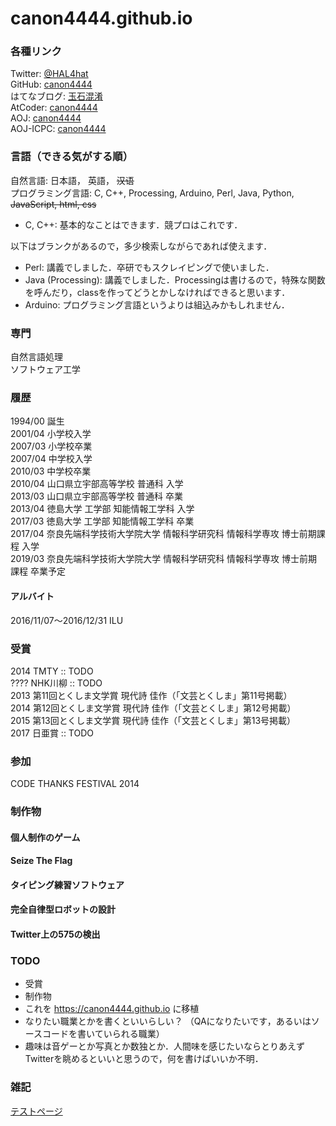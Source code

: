 # canon4444.github.io


### 各種リンク
Twitter: [@HAL4hat](https://twitter.com/HAL4hat)  
GitHub: [canon4444](https://github.com/canon4444)  
はてなブログ: [玉石混淆](http://canon4444.hatenablog.com/)  
AtCoder: [canon4444](http://atcoder.jp/user/canon4444)  
AOJ: [canon4444](http://judge.u-aizu.ac.jp/onlinejudge/user.jsp?id=canon4444)  
AOJ-ICPC: [canon4444](http://aoj-icpc.ichyo.jp/?aoj_rivals=&sort2_order=desc&year_max=&source4=1&aoj_username=canon4444&point_max=1200&sort1_order=asc&source2=1&source3=1&source1=1&point_min=100&sort2_by=num_aoj_acceptances&year_min=&sort1_by=point)  


### 言語（できる気がする順）
自然言語: 日本語， 英語， ~~汉语~~  
プログラミング言語: C, C++, Processing, Arduino, Perl, Java, Python, ~~JavaScript, html, css~~  
+ C, C++: 基本的なことはできます．競プロはこれです．

以下はブランクがあるので，多少検索しながらであれば使えます．

+ Perl: 講義でしました．卒研でもスクレイピングで使いました．
+ Java (Processing): 講義でしました．Processingは書けるので，特殊な関数を呼んだり，classを作ってどうとかしなければできると思います．
+ Arduino: プログラミング言語というよりは組込みかもしれません．


### 専門
自然言語処理  
ソフトウェア工学  


### 履歴
1994/00 誕生  
2001/04 小学校入学  
2007/03 小学校卒業  
2007/04 中学校入学  
2010/03 中学校卒業  
2010/04 山口県立宇部高等学校 普通科 入学  
2013/03 山口県立宇部高等学校 普通科 卒業  
2013/04 徳島大学 工学部 知能情報工学科 入学  
2017/03 徳島大学 工学部 知能情報工学科 卒業  
2017/04 奈良先端科学技術大学院大学 情報科学研究科 情報科学専攻 博士前期課程 入学  
2019/03 奈良先端科学技術大学院大学 情報科学研究科 情報科学専攻 博士前期課程 卒業予定  

#### アルバイト
2016/11/07〜2016/12/31 ILU  


### 受賞
2014 TMTY :: TODO  
???? NHK川柳  :: TODO  
2013 第11回とくしま文学賞 現代詩 佳作（「文芸とくしま」第11号掲載）  
2014 第12回とくしま文学賞 現代詩 佳作（「文芸とくしま」第12号掲載）  
2015 第13回とくしま文学賞 現代詩 佳作（「文芸とくしま」第13号掲載）  
2017 日亜賞  :: TODO  


### 参加
CODE THANKS FESTIVAL 2014  


### 制作物
#### 個人制作のゲーム
#### Seize The Flag
#### タイピング練習ソフトウェア
#### 完全自律型ロボットの設計
#### Twitter上の575の検出


### TODO
+ 受賞
+ 制作物
+ これを https://canon4444.github.io に移植
+ なりたい職業とかを書くといいらしい？ （QAになりたいです，あるいはソースコードを書いていられる職業）
+ 趣味は音ゲーとか写真とか数独とか．人間味を感じたいならとりあえずTwitterを眺めるといいと思うので，何を書けばいいか不明．


### 雑記
[テストページ](https://canon4444.github.io/test/index.html)  
